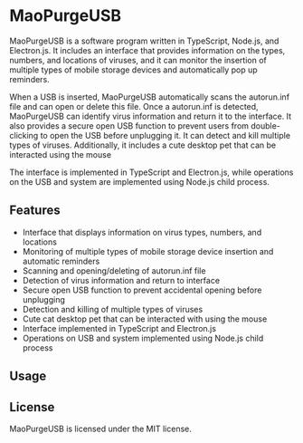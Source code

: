 # MaoPurgeUSB
MaoPurgeUSB is a software program written in TypeScript, Node.js, and Electron.js. It includes an interface that provides information on the types, numbers, and locations of viruses, and it can monitor the insertion of multiple types of mobile storage devices and automatically pop up reminders.

When a USB is inserted, MaoPurgeUSB automatically scans the autorun.inf file and can open or delete this file. Once a autorun.inf is detected, MaoPurgeUSB can identify virus information and return it to the interface. It also provides a secure open USB function to prevent users from double-clicking to open the USB before unplugging it. It can detect and kill multiple types of viruses. Additionally, it includes a cute desktop pet that can be interacted using the mouse

The interface is implemented in TypeScript and Electron.js, while operations on the USB and system are implemented using Node.js child process.

## Features

* Interface that displays information on virus types, numbers, and locations
* Monitoring of multiple types of mobile storage device insertion and automatic reminders
* Scanning and opening/deleting of autorun.inf file
* Detection of virus information and return to interface
* Secure open USB function to prevent accidental opening before unplugging
* Detection and killing of multiple types of viruses
* Cute cat desktop pet that can be interacted with using the mouse
* Interface implemented in TypeScript and Electron.js
* Operations on USB and system implemented using Node.js child process

## Usage


## License

MaoPurgeUSB is licensed under the MIT license. 
